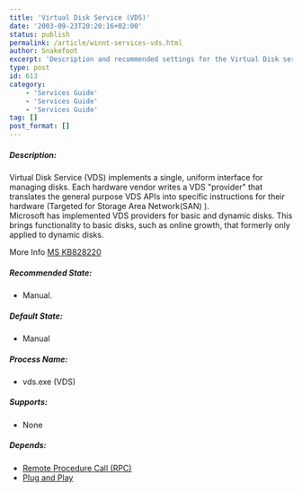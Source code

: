 ```yaml
---
title: 'Virtual Disk Service (VDS)'
date: '2003-09-23T20:20:16+02:00'
status: publish
permalink: /article/winnt-services-vds.html
author: Snakefoot
excerpt: 'Description and recommended settings for the Virtual Disk service.'
type: post
id: 613
category:
    - 'Services Guide'
    - 'Services Guide'
    - 'Services Guide'
tag: []
post_format: []
---
```

##### Description:

 Virtual Disk Service (VDS) implements a single, uniform interface for managing disks. Each hardware vendor writes a VDS "provider" that translates the general purpose VDS APIs into specific instructions for their hardware (Targeted for Storage Area Network(SAN) ).  
 Microsoft has implemented VDS providers for basic and dynamic disks. This brings functionality to basic disks, such as online growth, that formerly only applied to dynamic disks.  
  
 More Info [MS KB828220](http://support.microsoft.com/kb/828220 "When You Convert BASIC Disks to Dynamic Disks, the Operation Takes a Long Time [Q828220]")  
  
##### Recommended State:

- Manual.

##### Default State:

- Manual

##### Process Name:

- vds.exe (VDS)

##### Supports:

- None

##### Depends:

- [Remote Procedure Call (RPC)](/article/winnt-services-rpcss.html)
- [Plug and Play](/article/winnt-services-plugplay.html)